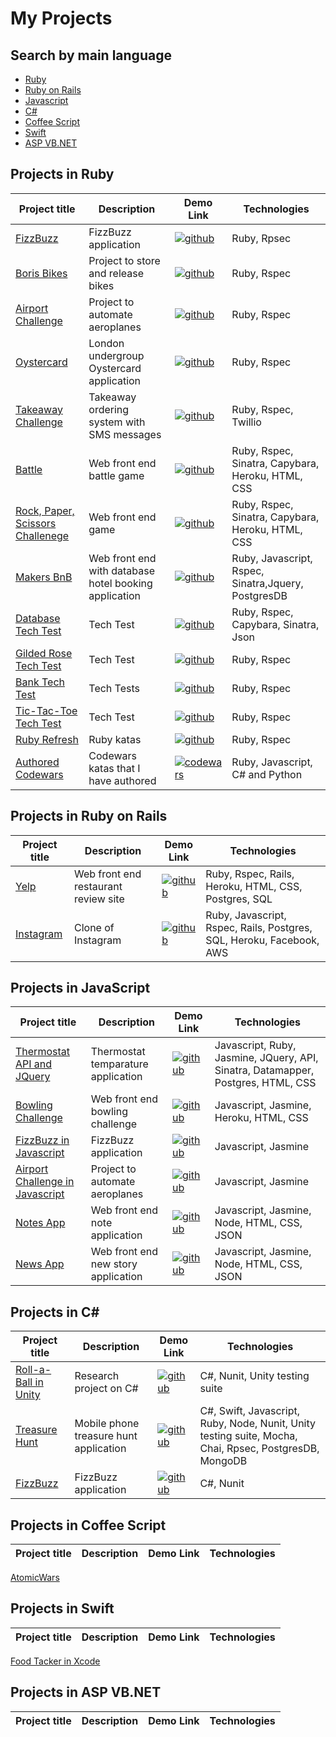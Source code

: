 # My Projects

## Search by main language

* [Ruby](#Ruby)
* [Ruby on Rails](#Rails)
* [Javascript](#Javascript)
* [C#](#CSharp)
* [Coffee Script](#Coffee)
* [Swift](#Swift)
* [ASP VB.NET](#ASP)

## <a name="Ruby">Projects in Ruby</a>
Project title | Description | Demo Link	| Technologies		
--- | --- | --- | ---
[FizzBuzz](https://github.com/adrianeyre/fizzbuzz) | FizzBuzz application | [![github](https://raw.githubusercontent.com/adrianeyre/codewars/master/Ruby/Authored/github.png)](https://github.com/adrianeyre/fizzbuzz) | Ruby, Rpsec
[Boris Bikes](https://github.com/adrianeyre/boris-bikes) | Project to store and release bikes | [![github](https://raw.githubusercontent.com/adrianeyre/codewars/master/Ruby/Authored/github.png)](https://github.com/adrianeyre/boris-bikes) | Ruby, Rspec
[Airport Challenge](https://github.com/adrianeyre/airport-challenge) | Project to automate aeroplanes | [![github](https://raw.githubusercontent.com/adrianeyre/codewars/master/Ruby/Authored/github.png)](https://github.com/adrianeyre/airport-challenge) | Ruby, Rspec
[Oystercard](https://github.com/adrianeyre/oystercard) | London undergroup Oystercard application | [![github](https://raw.githubusercontent.com/adrianeyre/codewars/master/Ruby/Authored/github.png)](https://github.com/adrianeyre/oystercard) | Ruby, Rspec
[Takeaway Challenge](https://github.com/adrianeyre/takeaway-challenge) | Takeaway ordering system with SMS messages | [![github](https://raw.githubusercontent.com/adrianeyre/codewars/master/Ruby/Authored/github.png)](https://github.com/adrianeyre/takeaway-challenge) | Ruby, Rspec, Twillio
[Battle](https://github.com/adrianeyre/battle) | Web front end battle game | [![github](https://raw.githubusercontent.com/adrianeyre/codewars/master/Ruby/Authored/heroku.png)](https://adrianeyre-battle.herokuapp.com) | Ruby, Rspec, Sinatra, Capybara, Heroku, HTML, CSS
[Rock, Paper, Scissors Challenege](https://github.com/adrianeyre/rps-challenge) | Web front end game | [![github](https://raw.githubusercontent.com/adrianeyre/codewars/master/Ruby/Authored/heroku.png)](https://adrianeyre-rps.herokuapp.com/) | Ruby, Rspec, Sinatra, Capybara, Heroku, HTML, CSS
[Makers BnB](https://github.com/adrianeyre/makersbnb/) | Web front end with database hotel booking application | [![github](https://raw.githubusercontent.com/adrianeyre/codewars/master/Ruby/Authored/heroku.png)](https://adrianeyre-makersbnb.herokuapp.com/) | Ruby, Javascript, Rspec, Sinatra,Jquery, PostgresDB
[Database Tech Test](https://github.com/adrianeyre/database-tech-test) | Tech Test | [![github](https://raw.githubusercontent.com/adrianeyre/codewars/master/Ruby/Authored/github.png)](https://github.com/adrianeyre/database-tech-test) | Ruby, Rspec, Capybara, Sinatra, Json
[Gilded Rose Tech Test](https://github.com/adrianeyre/gilded-rose-tech-test) | Tech Test | [![github](https://raw.githubusercontent.com/adrianeyre/codewars/master/Ruby/Authored/github.png)](https://github.com/adrianeyre/gilded-rose-tech-test) | Ruby, Rspec
[Bank Tech Test](https://github.com/adrianeyre/bank-tech-test) | Tech Tests | [![github](https://raw.githubusercontent.com/adrianeyre/codewars/master/Ruby/Authored/github.png)](https://github.com/adrianeyre/bank-tech-test) | Ruby, Rspec
[Tic-Tac-Toe Tech Test](https://github.com/adrianeyre/tic-tac-toe-tech-test) | Tech Test | [![github](https://raw.githubusercontent.com/adrianeyre/codewars/master/Ruby/Authored/github.png)](https://github.com/adrianeyre/airport-challenge) | Ruby, Rspec
[Ruby Refresh](https://github.com/adrianeyre/ruby-refresher) | Ruby katas | [![github](https://raw.githubusercontent.com/adrianeyre/codewars/master/Ruby/Authored/github.png)](https://github.com/adrianeyre/ruby-refresher) | Ruby, Rspec
[Authored Codewars](https://www.codewars.com/users/adrian.eyre/authored) | Codewars katas that I have authored | [![codewars](https://raw.githubusercontent.com/adrianeyre/codewars/master/Ruby/Authored/codewars.png)](https://www.codewars.com/users/adrian.eyre/authored) | Ruby, Javascript, C# and Python

## <a name="Rails">Projects in Ruby on Rails</a>
Project title | Description | Demo Link	| Technologies		
--- | --- | --- | ---
[Yelp](https://github.com/adrianeyre/yelp) | Web front end restaurant review site | [![github](https://raw.githubusercontent.com/adrianeyre/codewars/master/Ruby/Authored/heroku.png)](https://adrianeyre-yelp.herokuapp.com) | Ruby, Rspec, Rails, Heroku, HTML, CSS, Postgres, SQL
[Instagram](https://github.com/adrianeyre/instagram-challenge) | Clone of Instagram | [![github](https://raw.githubusercontent.com/adrianeyre/codewars/master/Ruby/Authored/heroku.png)](https://adrianeyre-instagram.herokuapp.com) | Ruby, Javascript, Rspec, Rails, Postgres, SQL, Heroku, Facebook, AWS

## <a name="Javascript">Projects in JavaScript</a>
Project title | Description | Demo Link	| Technologies		
--- | --- | --- | ---
[Thermostat API and JQuery](https://github.com/adrianeyre/thermostat) | Thermostat temparature application | [![github](https://raw.githubusercontent.com/adrianeyre/codewars/master/Ruby/Authored/github.png)](https://github.com/adrianeyre/thermostat) | Javascript, Ruby, Jasmine, JQuery, API, Sinatra, Datamapper, Postgres, HTML, CSS
[Bowling Challenge](https://github.com/adrianeyre/bowling-challenge) | Web front end bowling challenge | [![github](https://raw.githubusercontent.com/adrianeyre/codewars/master/Ruby/Authored/heroku.png)](https://adrianeyre-bowling.herokuapp.com) | Javascript, Jasmine, Heroku, HTML, CSS
[FizzBuzz in Javascript](https://github.com/adrianeyre/fizzbuzz-JS) | FizzBuzz application | [![github](https://raw.githubusercontent.com/adrianeyre/codewars/master/Ruby/Authored/github.png)](https://github.com/adrianeyre/fizzbuzz-JS) | Javascript, Jasmine
[Airport Challenge in Javascript](https://github.com/adrianeyre/airport-challenge-JS) |  Project to automate aeroplanes | [![github](https://raw.githubusercontent.com/adrianeyre/codewars/master/Ruby/Authored/github.png)](https://github.com/adrianeyre/fizzbuzz-JS) | Javascript, Jasmine
[Notes App](https://github.com/adrianeyre/notes-app) | Web front end note application | [![github](https://raw.githubusercontent.com/adrianeyre/codewars/master/Ruby/Authored/github.png)](https://github.com/adrianeyre/notes-app) | Javascript, Jasmine, Node, HTML, CSS, JSON
[News App](https://github.com/adrianeyre/news-app) | Web front end new story application | [![github](https://raw.githubusercontent.com/adrianeyre/codewars/master/Ruby/Authored/github.png)](https://github.com/adrianeyre/news-app) | Javascript, Jasmine, Node, HTML, CSS, JSON

## <a name="CSharp">Projects in C#</a>
Project title | Description | Demo Link	| Technologies		
--- | --- | --- | ---
[Roll-a-Ball in Unity](https://github.com/adrianeyre/roll-a-ball) | Research project on C# | [![github](https://raw.githubusercontent.com/adrianeyre/codewars/master/Ruby/Authored/github.png)](https://github.com/adrianeyre/roll-a-ball) | C#, Nunit, Unity testing suite
[Treasure Hunt](https://github.com/adrianeyre/treasure-hunt) | Mobile phone treasure hunt application | [![github](https://raw.githubusercontent.com/adrianeyre/codewars/master/Ruby/Authored/github.png)](https://github.com/adrianeyre/treasure-hunt) | C#, Swift, Javascript, Ruby, Node, Nunit, Unity testing suite, Mocha, Chai, Rpsec, PostgresDB, MongoDB
[FizzBuzz](https://github.com/adrianeyre/fizzbuzz-CSharp) | FizzBuzz application | [![github](https://raw.githubusercontent.com/adrianeyre/codewars/master/Ruby/Authored/github.png)](https://github.com/adrianeyre/fizzbuzz-CSharp) | C#, Nunit

## <a name="Coffee">Projects in Coffee Script</a>
Project title | Description | Demo Link	| Technologies		
--- | --- | --- | ---
[AtomicWars](https://github.com/adrianeyre/Atomic-Wars)

## <a name="Swift">Projects in Swift</a>
Project title | Description | Demo Link	| Technologies		
--- | --- | --- | ---
[Food Tacker in Xcode](https://github.com/adrianeyre/food-tracker)

## <a name="ASP">Projects in ASP VB.NET</a>
Project title | Description | Demo Link	| Technologies		
--- | --- | --- | ---
